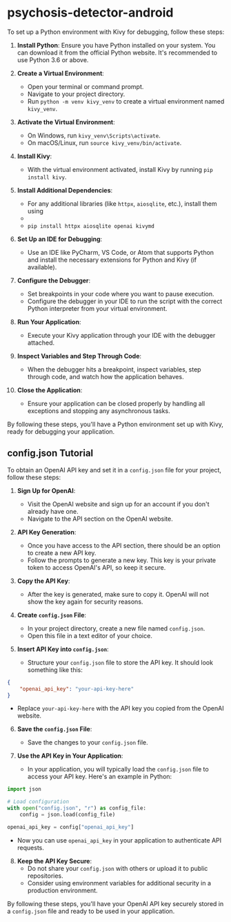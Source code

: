 # psychosis-detector-android


To set up a Python environment with Kivy for debugging, follow these steps:

1. **Install Python**: Ensure you have Python installed on your system. You can download it from the official Python website. It's recommended to use Python 3.6 or above.

2. **Create a Virtual Environment**:
   - Open your terminal or command prompt.
   - Navigate to your project directory.
   - Run `python -m venv kivy_venv` to create a virtual environment named `kivy_venv`.

3. **Activate the Virtual Environment**:
   - On Windows, run `kivy_venv\Scripts\activate`.
   - On macOS/Linux, run `source kivy_venv/bin/activate`.

4. **Install Kivy**:
   - With the virtual environment activated, install Kivy by running `pip install kivy`.

5. **Install Additional Dependencies**:
   - For any additional libraries (like `httpx`, `aiosqlite`, etc.), install them using
   -
   -   `pip install httpx aiosqlite openai kivymd`

6. **Set Up an IDE for Debugging**:
   - Use an IDE like PyCharm, VS Code, or Atom that supports Python and install the necessary extensions for Python and Kivy (if available).

7. **Configure the Debugger**:
   - Set breakpoints in your code where you want to pause execution.
   - Configure the debugger in your IDE to run the script with the correct Python interpreter from your virtual environment.

8. **Run Your Application**:
   - Execute your Kivy application through your IDE with the debugger attached.

9. **Inspect Variables and Step Through Code**:
   - When the debugger hits a breakpoint, inspect variables, step through code, and watch how the application behaves.

10. **Close the Application**:
    - Ensure your application can be closed properly by handling all exceptions and stopping any asynchronous tasks.

By following these steps, you'll have a Python environment set up with Kivy, ready for debugging your application.


## config.json Tutorial 

To obtain an OpenAI API key and set it in a `config.json` file for your project, follow these steps:

1. **Sign Up for OpenAI**:
   - Visit the OpenAI website and sign up for an account if you don't already have one.
   - Navigate to the API section on the OpenAI website.

2. **API Key Generation**:
   - Once you have access to the API section, there should be an option to create a new API key.
   - Follow the prompts to generate a new key. This key is your private token to access OpenAI's API, so keep it secure.

3. **Copy the API Key**:
   - After the key is generated, make sure to copy it. OpenAI will not show the key again for security reasons.

4. **Create `config.json` File**:
   - In your project directory, create a new file named `config.json`.
   - Open this file in a text editor of your choice.

5. **Insert API Key into `config.json`**:
   - Structure your `config.json` file to store the API key. It should look something like this:

```json
{
    "openai_api_key": "your-api-key-here"
}
```

   - Replace `your-api-key-here` with the API key you copied from the OpenAI website.

6. **Save the `config.json` File**:
   - Save the changes to your `config.json` file.

7. **Use the API Key in Your Application**:
   - In your application, you will typically load the `config.json` file to access your API key. Here's an example in Python:

```python
import json

# Load configuration
with open("config.json", "r") as config_file:
    config = json.load(config_file)

openai_api_key = config["openai_api_key"]
```

   - Now you can use `openai_api_key` in your application to authenticate API requests.

8. **Keep the API Key Secure**:
   - Do not share your `config.json` with others or upload it to public repositories.
   - Consider using environment variables for additional security in a production environment.

By following these steps, you'll have your OpenAI API key securely stored in a `config.json` file and ready to be used in your application.
